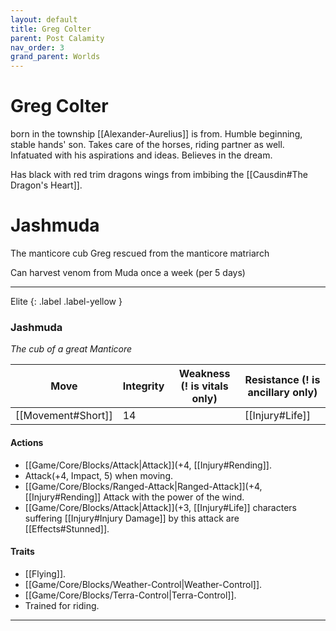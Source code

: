 ```yaml
---
layout: default
title: Greg Colter
parent: Post Calamity
nav_order: 3
grand_parent: Worlds
---
```

# Greg Colter
born in the township [[Alexander-Aurelius]] is from. Humble beginning, stable hands' son. Takes care of the horses, riding partner as well. Infatuated with his aspirations and ideas. Believes in the dream. 

Has black with red trim dragons wings from imbibing the [[Causdin#The Dragon's Heart]].

# Jashmuda
The manticore cub Greg rescued from the manticore matriarch

Can harvest venom from Muda once a week (per 5 days)

---

Elite
{: .label .label-yellow }
### Jashmuda
*The cub of a great Manticore*

| Move                              | Integrity | Weakness (! is vitals only) | Resistance (! is ancillary only) |
| --------------------------------- | --------- | --------------------------- | -------------------------------- |
| [[Movement#Short]] | 14        |                             | [[Injury#Life]]    |

#### Actions
* [[Game/Core/Blocks/Attack|Attack]](+4, [[Injury#Rending]].
* Attack(+4, Impact, 5) when moving.
* [[Game/Core/Blocks/Ranged-Attack|Ranged-Attack]](+4, [[Injury#Rending]] Attack with the power of the wind.
* [[Game/Core/Blocks/Attack|Attack]](+3, [[Injury#Life]] characters suffering [[Injury#Injury Damage]] by this attack are [[Effects#Stunned]].
#### Traits
* [[Flying]].
* [[Game/Core/Blocks/Weather-Control|Weather-Control]].
* [[Game/Core/Blocks/Terra-Control|Terra-Control]].
* Trained for riding.

---